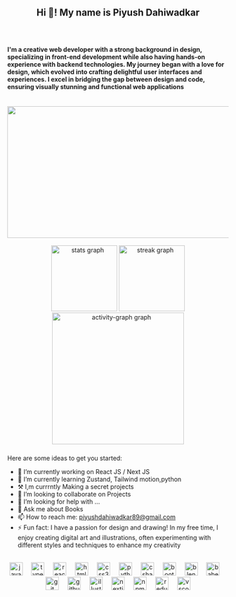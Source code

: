 <br clear="both" />

<h2 align="center">Hi 👋! My name is Piyush Dahiwadkar</h2>

###

<br clear="both" />

 
###

<h4 align="left">
  I'm a creative web developer with a strong background in design, specializing
  in front-end development while also having hands-on experience with backend
  technologies. My journey began with a love for design, which evolved into
  crafting delightful user interfaces and experiences. I excel in bridging the
  gap between design and code, ensuring visually stunning and functional web
  applications
</h4>

 <br clear="both" />

<div align="center"> 
  <img height="300" width="800" src="https://cdnb.artstation.com/p/assets/images/images/048/282/733/original/exceptrea-gamerroom-1-revisioned-0.gif?1649761105">
</div>

<br clear="both" />

<div align="center">
  <img src="https://github-readme-stats.vercel.app/api?username=Piyush2627&hide_title=false&hide_rank=false&show_icons=true&include_all_commits=true&count_private=true&disable_animations=false&theme=github_dark&locale=en&hide_border=true&order=1&custom_title=Stats" height="150" alt="stats graph"  />
  <img src="https://streak-stats.demolab.com?user=Piyush2627&locale=en&mode=daily&theme=github_dark&hide_border=true&border_radius=5&order=3" height="150" alt="streak graph"  />
  <img src="https://github-readme-activity-graph.vercel.app/graph?username=Piyush2627&radius=16&theme=github-dark&area=true&order=5&custom_title=Visual%20Plot%20!&hide_border=true&hide_title=false&line=ffffff" height="300" alt="activity-graph graph"  />
</div>

###

<div>
 
Here are some ideas to get you started:

- 🔭 I’m currently working on React JS / Next JS
- 🌱 I’m currently learning Zustand, Tailwind motion,python
- ⚒️ I,m currrntly Making a secret projects
- 👯 I’m looking to collaborate on Projects
- 🤔 I’m looking for help with ...
- 💬 Ask me about Books
- 📫 How to reach me: piyushdahiwadkar89@gmail.com
- ⚡ Fun fact: I have a passion for design and drawing! In my free time, I enjoy creating digital art and illustrations, often experimenting with different styles and techniques to enhance my creativity
<br clear="both">
</div>

<div align="center">
  <img
    src="https://cdn.jsdelivr.net/gh/devicons/devicon/icons/javascript/javascript-original.svg"
    height="30"
    alt="javascript logo"
  />
  <img width="12" />
  <img
    src="https://cdn.jsdelivr.net/gh/devicons/devicon/icons/typescript/typescript-original.svg"
    height="30"
    alt="typescript logo"
  />
  <img width="12" />
  <img
    src="https://cdn.jsdelivr.net/gh/devicons/devicon/icons/react/react-original.svg"
    height="30"
    alt="react logo"
  />
  <img width="12" />
  <img
    src="https://cdn.jsdelivr.net/gh/devicons/devicon/icons/html5/html5-original.svg"
    height="30"
    alt="html5 logo"
  />
  <img width="12" />
  <img
    src="https://cdn.jsdelivr.net/gh/devicons/devicon/icons/css3/css3-original.svg"
    height="30"
    alt="css3 logo"
  />
  <img width="12" />
  <img
    src="https://cdn.jsdelivr.net/gh/devicons/devicon/icons/python/python-original.svg"
    height="30"
    alt="python logo"
  />
  <img width="12" />
  <img
    src="https://cdn.jsdelivr.net/gh/devicons/devicon/icons/csharp/csharp-original.svg"
    height="30"
    alt="csharp logo"
  />
  <img width="12" />
  <img
    src="https://cdn.jsdelivr.net/gh/devicons/devicon/icons/bootstrap/bootstrap-original.svg"
    height="30"
    alt="bootstrap logo"
  />
  <img width="12" />
  <img
    src="https://cdn.jsdelivr.net/gh/devicons/devicon/icons/blender/blender-original.svg"
    height="30"
    alt="blender logo"
  />
  <img width="12" />
  <img
    src="https://cdn.jsdelivr.net/gh/devicons/devicon/icons/babel/babel-original.svg"
    height="30"
    alt="babel logo"
  />
  <img width="12" />
  <img
    src="https://cdn.jsdelivr.net/gh/devicons/devicon/icons/git/git-original.svg"
    height="30"
    alt="git logo"
  />
  <img width="12" />
  <img
    src="https://cdn.jsdelivr.net/gh/devicons/devicon/icons/github/github-original.svg"
    height="30"
    alt="github logo"
  />
  <img width="12" />
  <img
    src="https://cdn.jsdelivr.net/gh/devicons/devicon/icons/illustrator/illustrator-plain.svg"
    height="30"
    alt="illustrator logo"
  />
  <img width="12" />
  <img
    src="https://cdn.jsdelivr.net/gh/devicons/devicon/icons/nextjs/nextjs-original.svg"
    height="30"
    alt="nextjs logo"
  />
  <img width="12" />
  <img
    src="https://cdn.jsdelivr.net/gh/devicons/devicon/icons/npm/npm-original-wordmark.svg"
    height="30"
    alt="npm logo"
  />
  <img width="12" />
  <img
    src="https://cdn.jsdelivr.net/gh/devicons/devicon/icons/redux/redux-original.svg"
    height="30"
    alt="redux logo"
  />
  <img width="12" />
  <img
    src="https://cdn.jsdelivr.net/gh/devicons/devicon/icons/vscode/vscode-original.svg"
    height="30"
    alt="vscode logo"
  />
</div>
